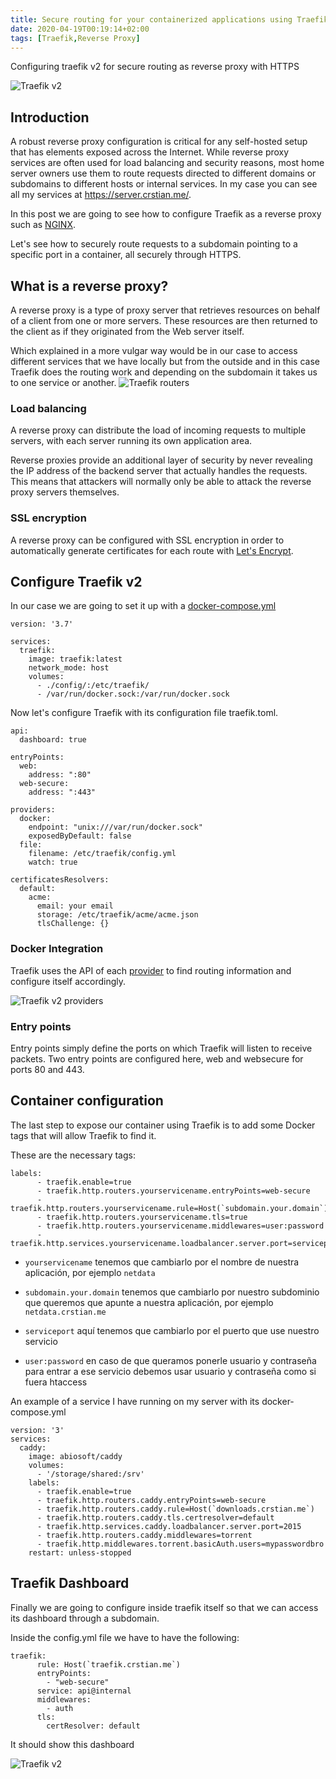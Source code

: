 ```yaml
---
title: Secure routing for your containerized applications using Traefik v2 with Let's Encrypt
date: 2020-04-19T00:19:14+02:00
tags: [Traefik,Reverse Proxy]
---
```

Configuring traefik v2 for secure routing as reverse proxy with HTTPS

![Traefik v2](https://doc.traefik.io/traefik/v2.0/assets/img/traefik-architecture.png)

## Introduction

A robust reverse proxy configuration is critical for any self-hosted setup that has elements exposed across the Internet. While reverse proxy services are often used for load balancing and security reasons, most home server owners use them to route requests directed to different domains or subdomains to different hosts or internal services. In my case you can see all my services at https://server.crstian.me/.

In this post we are going to see how to configure Traefik as a reverse proxy such as [NGINX](https://www.nginx.com/).

Let's see how to securely route requests to a subdomain pointing to a specific port in a container, all securely through HTTPS.

## What is a reverse proxy?

A reverse proxy is a type of proxy server that retrieves resources on behalf of a client from one or more servers. These resources are then returned to the client as if they originated from the Web server itself.

Which explained in a more vulgar way would be in our case to access different services that we have locally but from the outside and in this case Traefik does the routing work and depending on the subdomain it takes us to one service or another.
![Traefik routers](https://docs.traefik.io/v2.0/assets/img/services.png)


### Load balancing

A reverse proxy can distribute the load of incoming requests to multiple servers, with each server running its own application area.

Reverse proxies provide an additional layer of security by never revealing the IP address of the backend server that actually handles the requests. This means that attackers will normally only be able to attack the reverse proxy servers themselves.

### SSL encryption

A reverse proxy can be configured with SSL encryption in order to automatically generate certificates for each route with [Let's Encrypt](https://letsencrypt.org/es/).

## Configure Traefik v2

In our case we are going to set it up with a [docker-compose.yml](https://docs.docker.com/compose/)

```
version: '3.7'

services:
  traefik:
    image: traefik:latest
    network_mode: host
    volumes:
      - ./config/:/etc/traefik/
      - /var/run/docker.sock:/var/run/docker.sock
```
Now let's configure Traefik with its configuration file traefik.toml.

```
api:
  dashboard: true

entryPoints:
  web:
    address: ":80"
  web-secure:
    address: ":443"

providers:
  docker:
    endpoint: "unix:///var/run/docker.sock"
    exposedByDefault: false
  file:
    filename: /etc/traefik/config.yml
    watch: true

certificatesResolvers:
  default:
    acme:
      email: your email
      storage: /etc/traefik/acme/acme.json
      tlsChallenge: {}
```

### Docker Integration

Traefik uses the API of each [provider](https://docs.traefik.io/providers/overview/) to find routing information and configure itself accordingly.

![Traefik v2 providers](https://docs.traefik.io/assets/img/providers.png)

### Entry points

Entry points simply define the ports on which Traefik will listen to receive packets. Two entry points are configured here, web and websecure for ports 80 and 443.

## Container configuration

The last step to expose our container using Traefik is to add some Docker tags that will allow Traefik to find it.

These are the necessary tags: 

```
labels:
      - traefik.enable=true
      - traefik.http.routers.yourservicename.entryPoints=web-secure
      - traefik.http.routers.yourservicename.rule=Host(`subdomain.your.domain`)
      - traefik.http.routers.yourservicename.tls=true
      - traefik.http.routers.yourservicename.middlewares=user:password
      - traefik.http.services.yourservicename.loadbalancer.server.port=serviceport    
```
- `yourservicename` tenemos que cambiarlo por el nombre de nuestra aplicación, por ejemplo `netdata`

- `subdomain.your.domain` tenemos que cambiarlo por nuestro subdominio que queremos que apunte a nuestra aplicación, por ejemplo `netdata.crstian.me`

- `serviceport` aquí tenemos que cambiarlo por el puerto que use nuestro servicio

- `user:password` en caso de que queramos ponerle usuario y contraseña para entrar a ese servicio debemos usar usuario y contraseña como si fuera htaccess


An example of a service I have running on my server with its docker-compose.yml

```
version: '3'
services:
  caddy:
    image: abiosoft/caddy
    volumes:
      - '/storage/shared:/srv'
    labels:
      - traefik.enable=true
      - traefik.http.routers.caddy.entryPoints=web-secure
      - traefik.http.routers.caddy.rule=Host(`downloads.crstian.me`)
      - traefik.http.routers.caddy.tls.certresolver=default
      - traefik.http.services.caddy.loadbalancer.server.port=2015
      - traefik.http.routers.caddy.middlewares=torrent
      - traefik.http.middlewares.torrent.basicAuth.users=mypasswordbro
    restart: unless-stopped
```
## Traefik Dashboard

Finally we are going to configure inside traefik itself so that we can access its dashboard through a subdomain.

Inside the config.yml file we have to have the following:


```
traefik:
      rule: Host(`traefik.crstian.me`)
      entryPoints:
        - "web-secure"
      service: api@internal
      middlewares:
        - auth
      tls:
        certResolver: default
```
It should show this dashboard 

![Traefik v2](https://raw.githubusercontent.com/Crstian19/crstian19.github.io/master/_posts/traefikdashboard.png)
